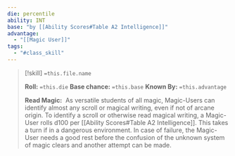```yaml
---
die: percentile
ability: INT
base: "by [[Ability Scores#Table A2 Intelligence]]"
advantage:
  - "[[Magic User]]"
tags:
  - "#class_skill"
---
```



> [!skill] `=this.file.name`
>  
>**Roll:** `=this.die`
>**Base chance:** `=this.base`
>**Known By:** `=this.advantage`
>
> **Read Magic:**  As versatile students of all magic, Magic-Users can identify almost any scroll or magical writing, even if not of arcane origin. To identify a scroll or otherwise read magical writing, a Magic-User rolls d100 per [[Ability Scores#Table A2 Intelligence]]. This takes a turn if in a dangerous environment. In case of failure, the Magic-User needs a good rest before the confusion of the unknown system of magic clears and another attempt can be made.
> 


